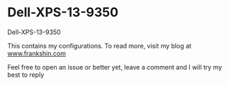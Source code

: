 # Dell-XPS-13-9350
Dell-XPS-13-9350

This contains my configurations.  To read more, visit my blog at
www.frankshin.com

Feel free to open an issue or better yet, leave a comment and I will try my best to reply
